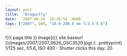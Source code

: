 ```yaml
---
layout: post
title:  "Dragonfly"
date:   2007-06-26  10:38:54 -0600
tags: ["2007", D80, "18.0-200.0 mm f/3.5-5.6"]
---
```

![{{ page.title }} Image]({{ site.baseurl }}/images/2007/2007_0626_DSC3520.jpg)
{: .prettyprint}   
1/125 sec, f/5.6, ISO 400 - Shutter clicks this day: 20